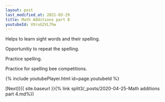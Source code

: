 ```yaml
---
layout: post
last_modified_at: 2021-03-29
title: Math Additions part 8
youtubeId: VXruG2VL7hw
---
```

 
 
Helps to learn sight words and their spelling.

Opportunitiy to repeat the spelling. 

Practice spelling. 
 
Practice for spelling bee competitions. 
 
{% include youtubePlayer.html id=page.youtubeId %}
 
 

[Next]({{ site.baseurl }}{% link  split3/_posts/2020-04-25-Math additions part 4.md%})
 
